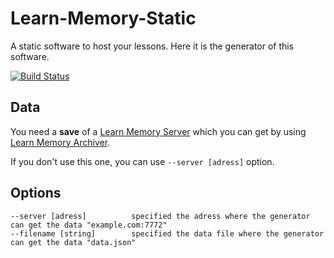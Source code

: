 # Learn-Memory-Static
A static software to host your lessons.
Here it is the generator of this software.

[![Build Status](https://travis-ci.org/cedced19/learn-memory-static.svg)](https://travis-ci.org/cedced19/learn-memory-static)


## Data
You need a __save__ of a [Learn Memory Server](https://github.com/cedced19/learn-memory) which you can get by using [Learn Memory Archiver](https://github.com/cedced19/learn-memory-archiver).

If you don't use this one, you can use `--server [adress]` option.

## Options
```
--server [adress]          specified the adress where the generator can get the data "example.com:7772"
--filename [string]        specified the data file where the generator can get the data "data.json"
```

